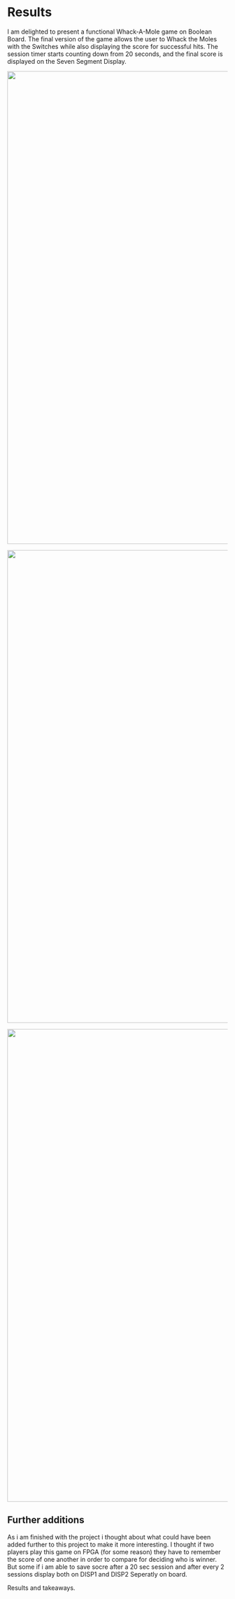 # Results
I am delighted to present a functional Whack-A-Mole game on Boolean Board.
The final version of the game allows the user to Whack the Moles with the Switches while also displaying the score for successful hits.
The session timer starts counting down from 20 seconds, and the final score is displayed on the Seven Segment Display.

<p align="center">
  <img src="src="src="https://lh3.google.com/u/1/d/10CkA6lS_SEEhmQTv65DfJKA3_J_dS1xh=w1920-h942-iv1" width="1080" title="hover text">

  <p align="center">
  <img src="src="src="https://lh3.google.com/u/1/d/1fCXHzO9vLPL9dEDbBjI_g6ytWu-HfQMT=w1038-h942-iv1" width="1080" title="hover text">

  <p align="center">
  <img src="src="https://lh3.google.com/u/1/d/1fCXHzO9vLPL9dEDbBjI_g6ytWu-HfQMT=w1038-h942-iv1" width="1080" title="hover text">

## Further additions

As i am finished with the project i thought about what could have been added further to
this project to make it more interesting.
I thought if two players play this game on FPGA (for some reason) they have to remember 
the score of one another in order to compare for deciding who is winner. But some if i am able to save socre after a 20 sec session and after every 2 sessions display both on DISP1 and DISP2 Seperatly on board. 

Results and takeaways.


